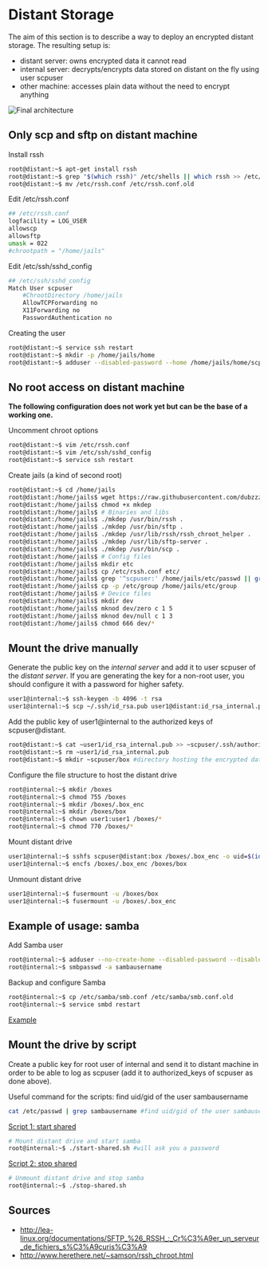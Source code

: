 # Distant Storage

The aim of this section is to describe a way to deploy an encrypted distant storage. The resulting setup is:
- distant server: owns encrypted data it cannot read
- internal server: decrypts/encrypts data stored on distant on the fly using user scpuser
- other machine: accesses plain data without the need to encrypt anything

![Final architecture](https://raw.githubusercontent.com/dubzzz/gnu-linux-tips/master/distant-storage/distant-storage.png "Final architecture")

## Only scp and sftp on distant machine

Install rssh
```bash
root@distant:~$ apt-get install rssh
root@distant:~$ grep "$(which rssh)" /etc/shells || which rssh >> /etc/shells
root@distant:~$ mv /etc/rssh.conf /etc/rssh.conf.old
```

Edit /etc/rssh.conf
```bash
## /etc/rssh.conf
logfacility = LOG_USER
allowscp
allowsftp
umask = 022
#chrootpath = "/home/jails"
```

Edit /etc/ssh/sshd_config
```bash
## /etc/ssh/sshd_config
Match User scpuser
    #ChrootDirectory /home/jails
    AllowTCPForwarding no
    X11Forwarding no
    PasswordAuthentication no
```

Creating the user
```bash
root@distant:~$ service ssh restart
root@distant:~$ mkdir -p /home/jails/home
root@distant:~$ adduser --disabled-password --home /home/jails/home/scpuser --shell "$(which rssh)" scpuser
```

## No root access on distant machine

__The following configuration does not work yet but can be the base of a working one.__

Uncomment chroot options
```bash
root@distant:~$ vim /etc/rssh.conf
root@distant:~$ vim /etc/ssh/sshd_config
root@distant:~$ service ssh restart
```

Create jails (a kind of second root)
```bash
root@distant:~$ cd /home/jails
root@distant:/home/jails$ wget https://raw.githubusercontent.com/dubzzz/gnu-linux-tips/master/distant-storage/mkdep #http://jeannedarc001.free.fr/mkdep
root@distant:/home/jails$ chmod +x mkdep
root@distant:/home/jails$ # Binaries and libs
root@distant:/home/jails$ ./mkdep /usr/bin/rssh .
root@distant:/home/jails$ ./mkdep /usr/bin/sftp .
root@distant:/home/jails$ ./mkdep /usr/lib/rssh/rssh_chroot_helper .
root@distant:/home/jails$ ./mkdep /usr/lib/sftp-server .
root@distant:/home/jails$ ./mkdep /usr/bin/scp .
root@distant:/home/jails$ # Config files
root@distant:/home/jails$ mkdir etc
root@distant:/home/jails$ cp /etc/rssh.conf etc/
root@distant:/home/jails$ grep '^scpuser:' /home/jails/etc/passwd || grep '^scpuser:' /etc/passwd >> /home/jails/etc/passwd
root@distant:/home/jails$ cp -p /etc/group /home/jails/etc/group
root@distant:/home/jails$ # Device files
root@distant:/home/jails$ mkdir dev
root@distant:/home/jails$ mknod dev/zero c 1 5
root@distant:/home/jails$ mknod dev/null c 1 3
root@distant:/home/jails$ chmod 666 dev/*
```

## Mount the drive manually

Generate the public key on the _internal server_ and add it to user scpuser of the _distant server_.
If you are generating the key for a non-root user, you should configure it with a password for higher safety.
```bash
user1@internal:~$ ssh-keygen -b 4096 -t rsa
user1@internal:~$ scp ~/.ssh/id_rsa.pub user1@distant:id_rsa_internal.pub
```

Add the public key of user1@internal to the authorized keys of scpuser@distant.
```bash
root@distant:~$ cat ~user1/id_rsa_internal.pub >> ~scpuser/.ssh/authorized_keys
root@distant:~$ rm ~user1/id_rsa_internal.pub
root@distant:~$ mkdir ~scpuser/box #directory hosting the encrypted data
```

Configure the file structure to host the distant drive
```bash
root@internal:~$ mkdir /boxes
root@internal:~$ chmod 755 /boxes
root@internal:~$ mkdir /boxes/.box_enc
root@internal:~$ mkdir /boxes/box
root@internal:~$ chown user1:user1 /boxes/*
root@internal:~$ chmod 770 /boxes/*
```

Mount distant drive
```bash
user1@internal:~$ sshfs scpuser@distant:box /boxes/.box_enc -o uid=$(id -u) -o gid=$(id -g)
user1@internal:~$ encfs /boxes/.box_enc /boxes/box
```

Unmount distant drive
```bash
user1@internal:~$ fusermount -u /boxes/box
user1@internal:~$ fusermount -u /boxes/.box_enc
```

## Example of usage: samba

Add Samba user
```bash
root@internal:~$ adduser --no-create-home --disabled-password --disabled-login sambausername
root@internal:~$ smbpasswd -a sambausername
```

Backup and configure Samba
```bash
root@internal:~$ cp /etc/samba/smb.conf /etc/samba/smb.conf.old
root@internal:~$ service smbd restart
```
[Example](https://raw.githubusercontent.com/dubzzz/gnu-linux-tips/master/distant-storage/smb.conf)

## Mount the drive by script

Create a public key for root user of internal and send it to distant machine in order to be able to log as scpuser (add it to authorized_keys of scpuser as done above).

Useful command for the scripts: find uid/gid of the user sambausername
```bash
cat /etc/passwd | grep sambausername #find uid/gid of the user sambausername
```

[Script 1: start shared](https://raw.githubusercontent.com/dubzzz/gnu-linux-tips/master/distant-storage/start-shared.sh)
```bash
# Mount distant drive and start samba
root@internal:~$ ./start-shared.sh #will ask you a password
```

[Script 2: stop shared](https://raw.githubusercontent.com/dubzzz/gnu-linux-tips/master/distant-storage/stop-shared.sh)
```bash
# Unmount distant drive and stop samba
root@internal:~$ ./stop-shared.sh
```

## Sources
- http://lea-linux.org/documentations/SFTP_%26_RSSH_:_Cr%C3%A9er_un_serveur_de_fichiers_s%C3%A9curis%C3%A9
- http://www.herethere.net/~samson/rssh_chroot.html
